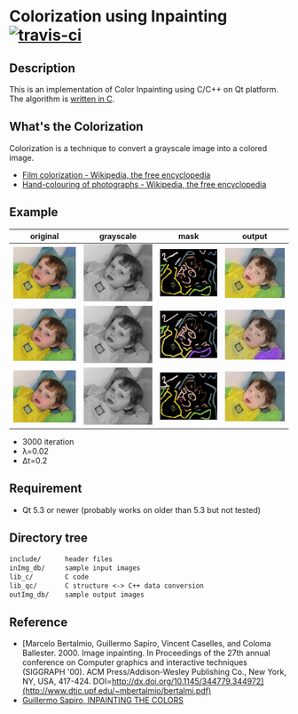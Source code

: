 # Colorization using Inpainting [![travis-ci](https://travis-ci.org/mshr-h/Color_Inpainting.svg?branch=master)](https://travis-ci.org/mshr-h/Color_Inpainting)

## Description

This is an implementation of Color Inpainting using C/C++ on Qt platform.
The algorithm is [written in C](lib_c/TSV_Inpaint.c).

## What's the Colorization

Colorization is a technique to convert a grayscale image into a colored image.

- [Film colorization - Wikipedia, the free encyclopedia](https://en.wikipedia.org/wiki/Film_colorization)
- [Hand-colouring of photographs - Wikipedia, the free encyclopedia](https://en.wikipedia.org/wiki/Hand-colouring_of_photographs)

## Example

| original | grayscale | mask | output |
| :------: | :-------: | :--: | :----: |
| ![](inImg_db/Lvn_kid_original.png) | ![](inImg_db/Lvn_kid_gs.png) | ![](inImg_db/Lvn_kid_scrible_1.png) | ![](outImg_db/Lvn_kid_scrible_1_out.png) |
| ![](inImg_db/Lvn_kid_original.png) | ![](inImg_db/Lvn_kid_gs.png) | ![](inImg_db/Lvn_kid_scrible_2.png) | ![](outImg_db/Lvn_kid_scrible_2_out.png) |
| ![](inImg_db/Lvn_kid_original.png) | ![](inImg_db/Lvn_kid_gs.png) | ![](inImg_db/Lvn_kid_scrible_3.png) | ![](outImg_db/Lvn_kid_scrible_3_out.png) |

- 3000 iteration
- λ=0.02
- Δt=0.2

## Requirement

- Qt 5.3 or newer (probably works on older than 5.3 but not tested)

## Directory tree

```
include/      header files
inImg_db/     sample input images
lib_c/        C code
lib_qc/       C structure <-> C++ data conversion
outImg_db/    sample output images
```

## Reference

- [Marcelo Bertalmio, Guillermo Sapiro, Vincent Caselles, and Coloma Ballester. 2000. Image inpainting. In Proceedings of the 27th annual conference on Computer graphics and interactive techniques (SIGGRAPH '00). ACM Press/Addison-Wesley Publishing Co., New York, NY, USA, 417-424. DOI=http://dx.doi.org/10.1145/344779.344972](http://www.dtic.upf.edu/~mbertalmio/bertalmi.pdf)
- [Guillermo Sapiro, INPAINTING THE COLORS](http://www.ima.umn.edu/preprints/pp2004/1979.pdf)
